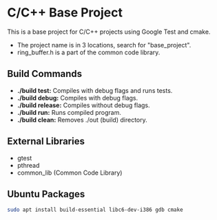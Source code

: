 # C/C++ Base Project

This is a base project for C/C++ projects using Google Test and cmake.

- The project name is in 3 locations, search for "base_project".
- ring_buffer.h is a part of the common code library.

## Build Commands

- **./build test:** Compiles with debug flags and runs tests.
- **./build debug:** Compiles with debug flags.
- **./build release:** Compiles without debug flags.
- **./build run:** Runs compiled program.
- **./build clean:** Removes ./out (build) directory.

## External Libraries

- gtest
- pthread
- common_lib (Common Code Library)

## Ubuntu Packages

```bash
sudo apt install build-essential libc6-dev-i386 gdb cmake
```
